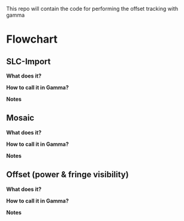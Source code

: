 
This repo will contain the code for performing the offset tracking with gamma


# Flowchart

## SLC-Import

**What does it?**

**How to call it in Gamma?**

**Notes**
 

## Mosaic



**What does it?**

**How to call it in Gamma?**

**Notes**


## Offset (power & fringe visibility)


**What does it?**

**How to call it in Gamma?**

**Notes**


